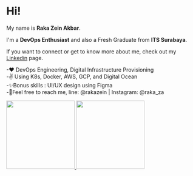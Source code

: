 # Hi!
My name is **Raka Zein Akbar**.

I'm a **DevOps Enthusiast** and also a Fresh Graduate from **ITS Surabaya**.

If you want to connect or get to know more about me, check out my [Linkedin](https://www.linkedin.com/in/rakazeinakbar/) page.

  -❤ DevOps Engineering, Digital Infrastructure Provisioning\
  -✌ Using K8s, Docker, AWS, GCP, and Digital Ocean\
  -✨Bonus skills : UI/UX design using Figma\
  -🤳Feel free to reach me, line: @rakazein | Instagram: @raka_za
 
<p align="left">
<a href="https://github.com/gilangadhan">
  <img height="180em" src="https://github-readme-stats-eight-theta.vercel.app/api?username=shingo-madre&show_icons=true&theme=algolia&include_all_commits=true&count_private=true"/>
  <img height="180em" src="https://github-readme-stats-eight-theta.vercel.app/api/top-langs/?username=shingo-madre&layout=compact&langs_count=8&theme=algolia"/>
</a>
</p>
